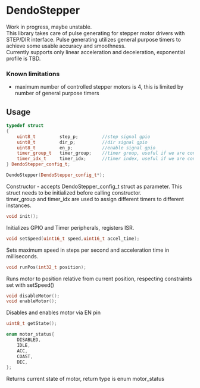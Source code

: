 # DendoStepper

Work in progress, maybe unstable.  
This library takes care of pulse generating for stepper motor drivers with STEP/DIR interface. Pulse generating utilizes general purpose timers to achieve some usable accuracy and smoothness.  
Currently supports only linear acceleration and deceleration, exponential profile is TBD.

### Known limitations
- maximum number of controlled stepper motors is 4, this is limited by number of general purpose timers

## Usage

```c++
typedef struct
{
    uint8_t         step_p;         //step signal gpio
    uint8_t         dir_p;          //dir signal gpio
    uint8_t         en_p;           //enable signal gpio
    timer_group_t   timer_group;    //timer group, useful if we are controlling more than 2 steppers
    timer_idx_t     timer_idx;      //timer index, useful if we are controlling 2steppers
} DendoStepper_config_t;

DendoStepper(DendoStepper_config_t*);
```  
Constructor - accepts DendoStepper_config_t struct as parameter. This struct needs to be initialized before calling constructor.  
timer_group and timer_idx are used to assign different timers to different instances.  

```c++
void init();
```  
Initializes GPIO and Timer peripherals, registers ISR.  

```c++
void setSpeed(uint16_t speed,uint16_t accel_time);
```
Sets maximum speed in steps per second and acceleration time in milliseconds.  

```c++
void runPos(int32_t position);
```
Runs motor to position relative from current position, respecting constraints set with setSpeed()

```c++
void disableMotor();
void enableMotor();
```
Disables and enables motor via EN pin

```c++
uint8_t getState();

enum motor_status{
    DISABLED,
    IDLE,
    ACC,
    COAST,
    DEC,
};
```
Returns current state of motor, return type is enum motor_status

